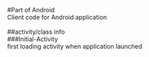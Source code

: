 #Part of Android<br>
Client code for Android application<br>
<br>
##activity/class info<br>
###Initial-Activity<br>
first loading activity when application launched<br>